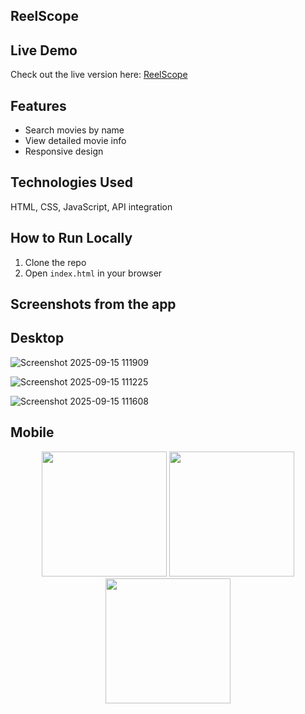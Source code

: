 <h2> ReelScope </h2>

## Live Demo
Check out the live version here: [ReelScope](https://reelscope.netlify.app)

## Features
- Search movies by name
- View detailed movie info
- Responsive design

## Technologies Used
HTML, CSS, JavaScript, API integration

## How to Run Locally
1. Clone the repo
2. Open `index.html` in your browser

## Screenshots from the app

## Desktop

![Screenshot 2025-09-15 111909](https://github.com/user-attachments/assets/163523bc-49c8-4b35-a520-7c123500ade9)

![Screenshot 2025-09-15 111225](https://github.com/user-attachments/assets/2fb8dc25-8370-47d1-a35c-2431f470d998)

![Screenshot 2025-09-15 111608](https://github.com/user-attachments/assets/75e930aa-f7e7-4c03-983f-463e072991a0)

## Mobile

<p align="center">
  <img src="https://github.com/user-attachments/assets/be92d933-ac4c-479a-87f5-89677140419f" width="200">
  <img src="https://github.com/user-attachments/assets/b3f7e245-edbb-4066-b9b3-19325b946ee1" width="200">
  <img src="https://github.com/user-attachments/assets/82a28cf0-bc7d-4fb7-bfeb-4eb95b360b20" width="200">
</p>
